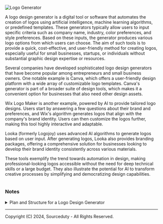 ![Logo Generator](https://github.com/sourceduty/Logo_Generator/assets/123030236/f9d3eebf-0a80-427c-9773-c3249cfb1d07)

A logo design generator is a digital tool or software that automates the creation of logos using artificial intelligence, machine learning algorithms, or predefined templates. These generators typically allow users to input specific criteria such as company name, industry, color preferences, and style preferences. Based on these inputs, the generator produces various logo options from which users can choose. The aim of such tools is to provide a quick, cost-effective, and user-friendly method for creating logos, especially useful for small businesses, startups, or individuals without substantial graphic design expertise or resources.

Several companies have developed sophisticated logo design generators that have become popular among entrepreneurs and small business owners. One notable example is Canva, which offers a user-friendly design platform with a wide array of customizable logo templates. Canva's generator is part of a broader suite of design tools, which makes it a convenient option for businesses that also need other design assets.

Wix Logo Maker is another example, powered by AI to provide tailored logo designs. Users start by answering a few questions about their brand and preferences, and Wix's algorithm generates logos that align with the company's brand identity. Users can then customize the logos further, making this tool highly interactive and adaptable.

Looka (formerly Logojoy) uses advanced AI algorithms to generate logos based on user input. After generating logos, Looka also provides branding packages, offering a comprehensive solution for businesses looking to develop their brand identity consistently across various materials.

These tools exemplify the trend towards automation in design, making professional-looking logos accessible without the need for deep technical skills or a large budget. They also illustrate the potential for AI to transform creative processes by simplifying and democratizing design capabilities.

#
### Notes

<details><summary>Plan and Structure for a Logo Design Generator</summary>
<br>

#### Plan and Structure for a Logo Design Generator

To create a logo design generator, you'd need a software system that can interpret user input and design preferences, generate logo designs based on predefined criteria and patterns, and allow for customization and refinement. Below is a detailed plan and structure for such a system, written in a pseudo-code format.

# Logo Design Generator System

## Modules Description

1. **User Interface (UI) Module**
   - Handles input from the user (preferences, type of business, color schemes, etc.)
   - Provides options for user to refine generated logos (edit, re-generate, save, etc.)
   - Displays final logo options and allows for download in various formats (PNG, SVG, etc.)

2. **Design Generator Module**
   - Uses design algorithms to create logos based on user input
   - Incorporates machine learning or rule-based algorithms for design variations
   - Maintains a library of icons, fonts, and color palettes to use in logo creation

3. **Storage Module**
   - Saves user profiles and past designs for future reference or modification
   - Manages a database of assets used in logo creation (e.g., icons, fonts)
   - Handles caching of design components for performance optimization

4. **Feedback and Analytics Module**
   - Gathers user feedback on generated logos for continuous improvement
   - Analyzes user interactions for trends and improvements in the design algorithm

## High-Level Workflow

1. **Initialization:**
   - User registers/logs into the system.
   - User inputs basic information about the logo requirements (e.g., business name, industry, color preferences).

2. **Logo Generation:**
   - System prompts user for more detailed preferences (e.g., modern vs. traditional, text-based vs. icon-based).
   - Design Generator Module creates a set of initial logo designs using a combination of randomization and user-guided parameters.
   - Logos are presented to the user via the UI Module.

3. **User Interaction:**
   - User reviews generated logos.
   - User can select a logo to modify (change colors, fonts, layout).
   - If unsatisfied, the user can request more logos.

4. **Refinement and Finalization:**
   - User finalizes a logo.
   - User can download the logo in various file formats.
   - Optionally, user can save the logo design to their profile for future modifications.

5. **Feedback Collection:**
   - User provides feedback on the logo and the overall process.
   - Feedback and Analytics Module processes this information to refine future logo generations.

## Implementation Considerations

- **Technologies:** Web-based UI with HTML5, CSS3, and JavaScript; Backend in Python or Node.js; Machine learning components using TensorFlow or PyTorch for design algorithm enhancements.
- **Design Library:** Regularly updated database of design elements to keep the generator fresh and relevant.
- **Scalability:** Cloud-based hosting to manage varying loads and storage requirements.
- **Security:** Implement secure login and data protection for user information and designs.

This structure ensures the generator is user-friendly, adaptable based on feedback, and capable of producing a wide range of custom logo designs. Additionally, focusing on scalability and security is crucial for handling growth and protecting user data.

<br>    
</details>

***
Copyright (C) 2024, Sourceduty - All Rights Reserved.
